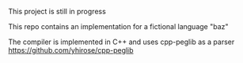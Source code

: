 This project is still in progress

This repo contains an implementation for a fictional language "baz"

The compiler is implemented in C++ and uses cpp-peglib as a parser\
https://github.com/yhirose/cpp-peglib